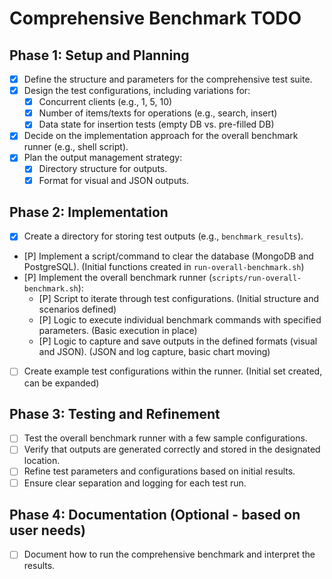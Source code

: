 # Comprehensive Benchmark TODO

## Phase 1: Setup and Planning

- [X] Define the structure and parameters for the comprehensive test suite.
- [X] Design the test configurations, including variations for:
    - [X] Concurrent clients (e.g., 1, 5, 10)
    - [X] Number of items/texts for operations (e.g., search, insert)
    - [X] Data state for insertion tests (empty DB vs. pre-filled DB)
- [X] Decide on the implementation approach for the overall benchmark runner (e.g., shell script).
- [X] Plan the output management strategy:
    - [X] Directory structure for outputs.
    - [X] Format for visual and JSON outputs.

## Phase 2: Implementation

- [X] Create a directory for storing test outputs (e.g., `benchmark_results`).
- [P] Implement a script/command to clear the database (MongoDB and PostgreSQL). (Initial functions created in `run-overall-benchmark.sh`)
- [P] Implement the overall benchmark runner (`scripts/run-overall-benchmark.sh`):
    - [P] Script to iterate through test configurations. (Initial structure and scenarios defined)
    - [P] Logic to execute individual benchmark commands with specified parameters. (Basic execution in place)
    - [P] Logic to capture and save outputs in the defined formats (visual and JSON). (JSON and log capture, basic chart moving)
- [ ] Create example test configurations within the runner. (Initial set created, can be expanded)

## Phase 3: Testing and Refinement

- [ ] Test the overall benchmark runner with a few sample configurations.
- [ ] Verify that outputs are generated correctly and stored in the designated location.
- [ ] Refine test parameters and configurations based on initial results.
- [ ] Ensure clear separation and logging for each test run.

## Phase 4: Documentation (Optional - based on user needs)

- [ ] Document how to run the comprehensive benchmark and interpret the results.
